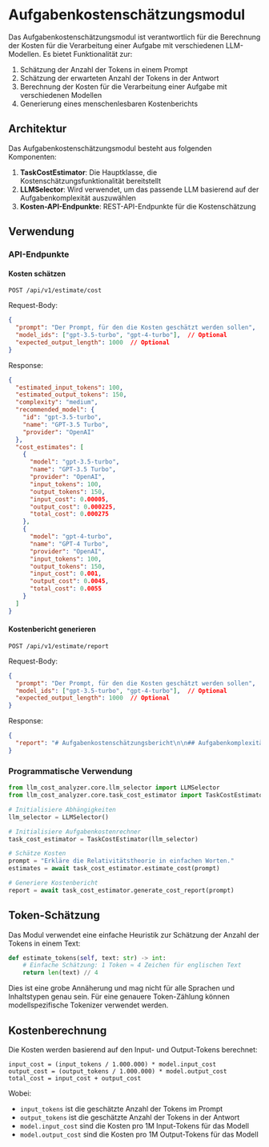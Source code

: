 # Aufgabenkostenschätzungsmodul

Das Aufgabenkostenschätzungsmodul ist verantwortlich für die Berechnung der Kosten für die Verarbeitung einer Aufgabe mit verschiedenen LLM-Modellen. Es bietet Funktionalität zur:

1. Schätzung der Anzahl der Tokens in einem Prompt
2. Schätzung der erwarteten Anzahl der Tokens in der Antwort
3. Berechnung der Kosten für die Verarbeitung einer Aufgabe mit verschiedenen Modellen
4. Generierung eines menschenlesbaren Kostenberichts

## Architektur

Das Aufgabenkostenschätzungsmodul besteht aus folgenden Komponenten:

1. **TaskCostEstimator**: Die Hauptklasse, die Kostenschätzungsfunktionalität bereitstellt
2. **LLMSelector**: Wird verwendet, um das passende LLM basierend auf der Aufgabenkomplexität auszuwählen
3. **Kosten-API-Endpunkte**: REST-API-Endpunkte für die Kostenschätzung

## Verwendung

### API-Endpunkte

#### Kosten schätzen

```http
POST /api/v1/estimate/cost
```

Request-Body:

```json
{
  "prompt": "Der Prompt, für den die Kosten geschätzt werden sollen",
  "model_ids": ["gpt-3.5-turbo", "gpt-4-turbo"],  // Optional
  "expected_output_length": 1000  // Optional
}
```

Response:

```json
{
  "estimated_input_tokens": 100,
  "estimated_output_tokens": 150,
  "complexity": "medium",
  "recommended_model": {
    "id": "gpt-3.5-turbo",
    "name": "GPT-3.5 Turbo",
    "provider": "OpenAI"
  },
  "cost_estimates": [
    {
      "model": "gpt-3.5-turbo",
      "name": "GPT-3.5 Turbo",
      "provider": "OpenAI",
      "input_tokens": 100,
      "output_tokens": 150,
      "input_cost": 0.00005,
      "output_cost": 0.000225,
      "total_cost": 0.000275
    },
    {
      "model": "gpt-4-turbo",
      "name": "GPT-4 Turbo",
      "provider": "OpenAI",
      "input_tokens": 100,
      "output_tokens": 150,
      "input_cost": 0.001,
      "output_cost": 0.0045,
      "total_cost": 0.0055
    }
  ]
}
```

#### Kostenbericht generieren

```http
POST /api/v1/estimate/report
```

Request-Body:

```json
{
  "prompt": "Der Prompt, für den die Kosten geschätzt werden sollen",
  "model_ids": ["gpt-3.5-turbo", "gpt-4-turbo"],  // Optional
  "expected_output_length": 1000  // Optional
}
```

Response:

```json
{
  "report": "# Aufgabenkostenschätzungsbericht\n\n## Aufgabenkomplexität: medium\n\n## Token-Schätzungen\n- Geschätzte Input-Tokens: 100\n- Geschätzte Output-Tokens: 150\n- Gesamttokens: 250\n\n## Empfohlenes Modell\n- Modell: GPT-3.5 Turbo (OpenAI)\n\n## Kostenschätzungen\n\n| Modell | Anbieter | Input-Kosten | Output-Kosten | Gesamtkosten |\n|-------|----------|------------|-------------|------------|\n| GPT-3.5 Turbo | OpenAI | $0.000050 | $0.000225 | $0.000275 |\n| GPT-4 Turbo | OpenAI | $0.001000 | $0.004500 | $0.005500 |\n"
}
```

### Programmatische Verwendung

```python
from llm_cost_analyzer.core.llm_selector import LLMSelector
from llm_cost_analyzer.core.task_cost_estimator import TaskCostEstimator

# Initialisiere Abhängigkeiten
llm_selector = LLMSelector()

# Initialisiere Aufgabenkostenrechner
task_cost_estimator = TaskCostEstimator(llm_selector)

# Schätze Kosten
prompt = "Erkläre die Relativitätstheorie in einfachen Worten."
estimates = await task_cost_estimator.estimate_cost(prompt)

# Generiere Kostenbericht
report = await task_cost_estimator.generate_cost_report(prompt)
```

## Token-Schätzung

Das Modul verwendet eine einfache Heuristik zur Schätzung der Anzahl der Tokens in einem Text:

```python
def estimate_tokens(self, text: str) -> int:
    # Einfache Schätzung: 1 Token ≈ 4 Zeichen für englischen Text
    return len(text) // 4
```

Dies ist eine grobe Annäherung und mag nicht für alle Sprachen und Inhaltstypen genau sein. Für eine genauere Token-Zählung können modellspezifische Tokenizer verwendet werden.

## Kostenberechnung

Die Kosten werden basierend auf den Input- und Output-Tokens berechnet:

```
input_cost = (input_tokens / 1.000.000) * model.input_cost
output_cost = (output_tokens / 1.000.000) * model.output_cost
total_cost = input_cost + output_cost
```

Wobei:
- `input_tokens` ist die geschätzte Anzahl der Tokens im Prompt
- `output_tokens` ist die geschätzte Anzahl der Tokens in der Antwort
- `model.input_cost` sind die Kosten pro 1M Input-Tokens für das Modell
- `model.output_cost` sind die Kosten pro 1M Output-Tokens für das Modell